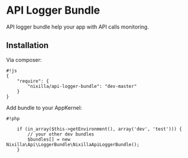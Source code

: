 API Logger Bundle
=================

API logger bundle help your app with API calls monitoring.

Installation
------------
Via composer:
```
#!js
{
    "require": {
        "nixilla/api-logger-bundle": "dev-master"
    }
}
```

Add bundle to your AppKernel:

```
#!php

    if (in_array($this->getEnvironment(), array('dev', 'test'))) {
        // your other dev bundles
        $bundles[] = new Nixilla\Api\LoggerBundle\NixillaApiLoggerBundle();
    }
```
